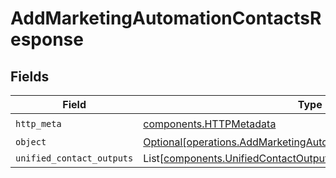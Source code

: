 # AddMarketingAutomationContactsResponse


## Fields

| Field                                                                                                                                    | Type                                                                                                                                     | Required                                                                                                                                 | Description                                                                                                                              |
| ---------------------------------------------------------------------------------------------------------------------------------------- | ---------------------------------------------------------------------------------------------------------------------------------------- | ---------------------------------------------------------------------------------------------------------------------------------------- | ---------------------------------------------------------------------------------------------------------------------------------------- |
| `http_meta`                                                                                                                              | [components.HTTPMetadata](../../models/components/httpmetadata.md)                                                                       | :heavy_check_mark:                                                                                                                       | N/A                                                                                                                                      |
| `object`                                                                                                                                 | [Optional[operations.AddMarketingAutomationContactsResponseBody]](../../models/operations/addmarketingautomationcontactsresponsebody.md) | :heavy_minus_sign:                                                                                                                       | N/A                                                                                                                                      |
| `unified_contact_outputs`                                                                                                                | List[[components.UnifiedContactOutput](../../models/components/unifiedcontactoutput.md)]                                                 | :heavy_minus_sign:                                                                                                                       | N/A                                                                                                                                      |